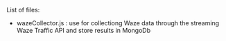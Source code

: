 List of files:

* wazeCollector.js : use for collectiong Waze data through the streaming Waze Traffic API and store results in MongoDb  
